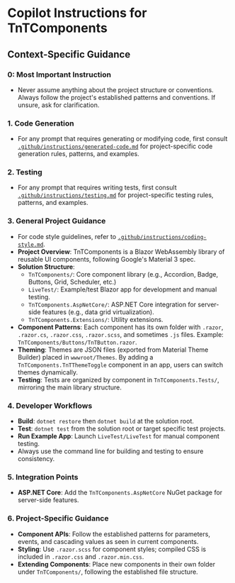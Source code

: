 
# Copilot Instructions for TnTComponents

## Context-Specific Guidance
### 0: Most Important Instruction
- Never assume anything about the project structure or conventions. Always follow the project's established patterns and conventions. If unsure, ask for clarification.

### 1. Code Generation
- For any prompt that requires generating or modifying code, first consult [`.github/instructions/generated-code.md`](./instructions/generated-code.md) for project-specific code generation rules, patterns, and examples.
### 2. Testing
- For any prompt that requires writing tests, first consult [`.github/instructions/testing.md`](./instructions/unit-tests.md) for project-specific testing rules, patterns, and examples.

### 3. General Project Guidance
- For code style guidelines, refer to [`.github/instructions/coding-style.md`](./instructions/code-style.md).
- **Project Overview**: TnTComponents is a Blazor WebAssembly library of reusable UI components, following Google's Material 3 spec.
- **Solution Structure**:
  - `TnTComponents/`: Core component library (e.g., Accordion, Badge, Buttons, Grid, Scheduler, etc.)
  - `LiveTest/`: Example/test Blazor app for development and manual testing.
  - `TnTComponents.AspNetCore/`: ASP.NET Core integration for server-side features (e.g., data grid virtualization).
  - `TnTComponents.Extensions/`: Utility extensions.
- **Component Patterns**: Each component has its own folder with `.razor`, `.razor.cs`, `.razor.css`, `.razor.scss`, and sometimes `.js` files. Example: `TnTComponents/Buttons/TnTButton.razor`.
- **Theming**: Themes are JSON files (exported from Material Theme Builder) placed in `wwwroot/Themes`. By adding a `TnTComponents.TnTThemeToggle` component in an app, users can switch themes dynamically.
- **Testing**: Tests are organized by component in `TnTComponents.Tests/`, mirroring the main library structure.

### 4. Developer Workflows
- **Build**: `dotnet restore` then `dotnet build` at the solution root.
- **Test**: `dotnet test` from the solution root or target specific test projects.
- **Run Example App**: Launch `LiveTest/LiveTest` for manual component testing.
- Always use the command line for building and testing to ensure consistency.

### 5. Integration Points
- **ASP.NET Core**: Add the `TnTComponents.AspNetCore` NuGet package for server-side features.

### 6. Project-Specific Guidance
- **Component APIs**: Follow the established patterns for parameters, events, and cascading values as seen in current components.
- **Styling**: Use `.razor.scss` for component styles; compiled CSS is included in `.razor.css` and `.razor.min.css`.
- **Extending Components**: Place new components in their own folder under `TnTComponents/`, following the established file structure.